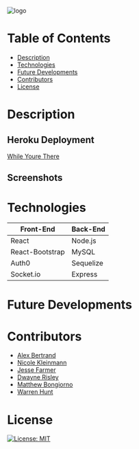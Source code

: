 ![logo](https://user-images.githubusercontent.com/65721950/101120585-fde91700-35bb-11eb-8690-0be4ae1746f8.png)
#  Table of Contents
 * [Description](#description)
 * [Technologies](#technologies)
 * [Future Developments](#future-developments)
 * [Contributors](#contributors)
 * [License](#license)


# Description
 

## Heroku Deployment
[While Youre There]()

## Screenshots


# Technologies

|  Front-End     |  Back-End     |
| -------------  | ------------- |
| React          | Node.js       |
| React-Bootstrap| MySQL         |
| Auth0          | Sequelize     |
| Socket.io      | Express       |

# Future Developments


# Contributors
* [Alex Bertrand](https://github.com/ambertrand)
* [Nicole Kleinmann](https://github.com/nkleinmann)
* [Jesse Farmer](https://github.com/farmerj95)
* [Dwayne Risley](https://github.com/RisleyDwayne)
* [Matthew Bongiorno](https://github.com/MattBongiorno)
* [Warren Hunt](https://github.com/wmhunt1)

# License
[![License: MIT](https://img.shields.io/badge/License-MIT-yellow.svg)](https://opensource.org/licenses/MIT)